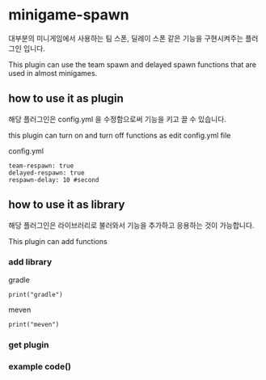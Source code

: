 # minigame-spawn

대부분의 미니게임에서 사용하는 팀 스폰, 딜레이 스폰 같은 기능을 구현시켜주는 플러그인 입니다.

This plugin can use the team spawn and delayed spawn functions that are used in almost minigames.

## how to use it as plugin

해당 플러그인은 config.yml 을 수정함으로써 기능을 키고 끌 수 있습니다.

this plugin can turn on and turn off functions as edit config.yml file

config.yml
```
team-respawn: true
delayed-respawn: true
respawn-delay: 10 #second
```

## how to use it as library

해당 플러그인은 라이브러리로 불러와서 기능을 추가하고 응용하는 것이 가능합니다.

This plugin can add functions

### add library
gradle
```
print("gradle")
```

meven
```
print("meven")
```

### get plugin

### example code()